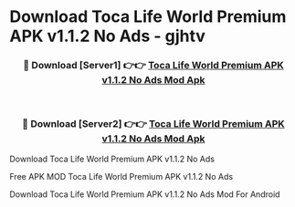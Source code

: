 # Download Toca Life World Premium APK v1.1.2 No Ads - gjhtv



<div align="center">
<h3>🔴 Download [Server1] 👉👉 <a href="https://momento.my/?title=Toca_Life_World_Premium_APK_v1.1.2_No_Ads">Toca Life World Premium APK v1.1.2 No Ads Mod Apk</a></h3><br>

<h3>🔴 Download [Server2] 👉👉 <a href="https://momento.my/?title=Toca_Life_World_Premium_APK_v1.1.2_No_Ads">Toca Life World Premium APK v1.1.2 No Ads Mod Apk</a></h3>
</div>



Download Toca Life World Premium APK v1.1.2 No Ads 

Free APK MOD Toca Life World Premium APK v1.1.2 No Ads 

Download Toca Life World Premium APK v1.1.2 No Ads Mod For Android
